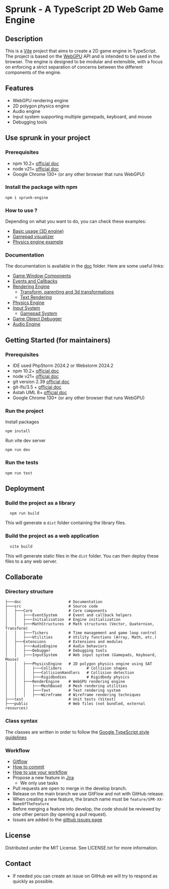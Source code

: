 # Sprunk - A TypeScript 2D Web Game Engine

## Description
This is a [Vite](https://vitejs.dev/) project that aims to create a 2D game engine in TypeScript. 
The project is based on the [WebGPU](https://gpuweb.github.io/gpuweb/) API and is intended to be used in the browser. 
The engine is designed to be modular and extensible, with a focus on enforcing a strict separation of concerns between the different components of the engine.

## Features
* WebGPU rendering engine
* 2D polygon physics engine
* Audio engine
* Input system supporting multiple gamepads, keyboard, and mouse
* Debugging tools

## Use sprunk in your project
### Prerequisites
* npm 10.2+ [official doc](https://docs.npmjs.com/try-the-latest-stable-version-of-npm)
* node v21+ [official doc](https://nodejs.org/en/download)
* Google Chrome 130+ (or any other browser that runs WebGPU)
### Install the package with npm
```shell
npm i sprunk-engine
```
### How to use ?
Depending on what you want to do, you can check these examples:
* [Basic usage (3D engine)](src/main.ts)
* [Gamepad visualizer](test/Extensions/InputSystem/Gamepad/main.ts)
* [Physics engine example](test/Extensions/PhysicsEngine/Integration/PhysicsSandbox/main.ts)

### Documentation
The documentation is available in the [doc](doc) folder.
Here are some useful links:
* [Game Window Components](doc/game-window-components.md)
* [Events and Callbacks](doc/events.md)
* [Rendering Engine](doc/extensions/render-engine/render-engine.md)
  * [Transform, parenting and 3d transformations](doc/extensions/render-engine/3d-transformations-usage.md)
  * [Text Rendering](doc/extensions/render-engine/text-render-behavior.md)
* [Physics Engine](doc/extensions/physics-engine/physics-engine.md)
* [Input System](doc/extensions/input-system/input-system.md)
  * [Gamepad System](doc/extensions/input-system/gamepads/gamepad-system.md)
* [Game Object Debugger](doc/extensions/debugger/game-object-debugger.md)
* [Audio Engine](doc/extensions/audio-engine/audio-engine.md)

## Getting Started (for maintainers)

### Prerequisites
* IDE used PhpStorm 2024.2 or Webstorm 2024.2
* npm 10.2+ [official doc](https://docs.npmjs.com/try-the-latest-stable-version-of-npm)
* node v21+ [official doc](https://nodejs.org/en/download)
* git version 2.39 [official doc](https://git-scm.com/)
* git-lfs/3.5 + [official doc](https://git-lfs.github.com/)
* Astah UML 8+ [official doc](https://astah.net/products/astah-uml/)
* Google Chrome 130+ (or any other browser that runs WebGPU)

### Run the project
Install packages
```shell
npm install
```
Run vite dev server
```shell
npm run dev 
```

### Run the tests
```shell
npm run test
```

## Deployment
### Build the project as a library
```shell
  npm run build
```
This will generate a `dist` folder containing the library files.

### Build the project as a web application
```shell
  vite build
```
This will generate static files in the `dist` folder. 
You can then deploy these files to a any web server.

## Collaborate
### Directory structure
```shell
├───doc                     # Documentation
├───src                     # Source code
│   ├───Core                # Core components
│   │   ├───EventSystem     # Event and callback helpers
│   │   ├───Initialisation  # Engine initialization
│   │   ├───MathStructures  # Math structures (Vector, Quaternion, Transform)
│   │   ├───Tickers         # Time management and game loop control
│   │   ├───Utilities       # Utility functions (Array, Math, etc.)
│   ├───Extensions          # Extensions and modules
│   │   ├───AudioEngine     # Audio behaviors
│   │   ├───Debugger        # Debugging tools
│   │   ├───InputSystem     # Web input system (Gamepads, Keyboard, Mouse)
│   │   ├───PhysicsEngine   # 2D polygon physics engine using SAT
│   │   │   ├───Colliders           # Collision shapes
│   │   │   ├───CollisionHandlers   # Collision detection
│   │   │   ├───Rigidbodies         # Rigidbody physics
│   │   ├───RenderEngine    # WebGPU rendering engine
│   │   │   ├───MeshBased   # Mesh rendering utilities
│   │   │   ├───Text        # Text rendering system
│   │   │   ├───Wireframe   # Wireframe rendering techniques
├───test                    # Unit tests (Vitest)
├───public                  # Web files (not bundled, external resources)
```
### Class syntax
The classes are written in order to follow the [Google TypeScript style guidelines](https://google.github.io/styleguide/tsguide.html#classes)

### Workflow
* [Gitflow](https://www.atlassian.com/fr/git/tutorials/comparing-workflows/gitflow-workflow#:~:text=Gitflow%20est%20l'un%20des,les%20hotfix%20vers%20la%20production.)
* [How to commit](https://www.conventionalcommits.org/en/v1.0.0/)
* [How to use your workflow](https://nvie.com/posts/a-successful-git-branching-model/)
* Propose a new feature in [Jira](https://ejcpnvprojects.atlassian.net/jira/software/projects/SPR/boards/5/backlog)
    * We only use tasks
* Pull requests are open to merge in the develop branch.
* Release on the main branch we use GitFlow and not with GitHub release.
* When creating a new feature, the branch name must be `feature/SPR-XX-NameOfTheFeature`
* Before merging a feature into develop, the code should be reviewed by one other person (by opening a pull request).
* Issues are added to the [github issues page](https://github.com/CPNV-ES/game-engine/issues)

## License
Distributed under the MIT License. See LICENSE.txt for more information.

## Contact

* If needed you can create an issue on GitHub we will try to respond as quickly as possible.

